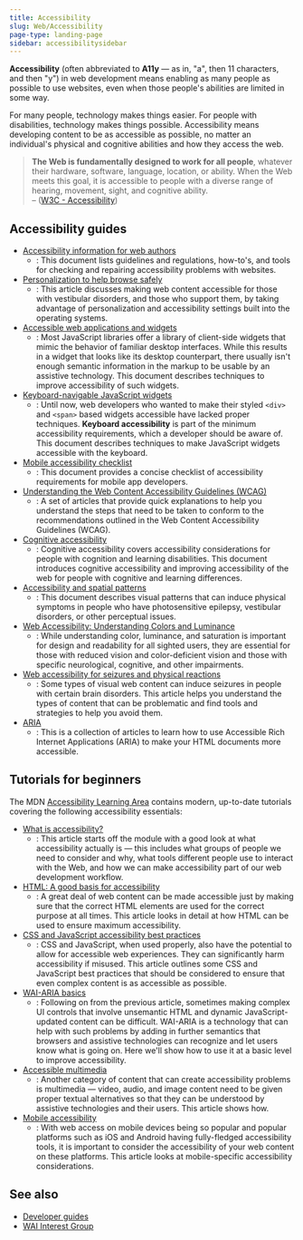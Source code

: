 ```yaml
---
title: Accessibility
slug: Web/Accessibility
page-type: landing-page
sidebar: accessibilitysidebar
---
```


**Accessibility** (often abbreviated to **A11y** — as in, "a", then 11 characters, and then "y") in web development means enabling as many people as possible to use websites, even when those people's abilities are limited in some way.

For many people, technology makes things easier. For people with disabilities, technology makes things possible. Accessibility means developing content to be as accessible as possible, no matter an individual's physical and cognitive abilities and how they access the web.

> **The Web is fundamentally designed to work for all people**, whatever their hardware, software, language, location, or ability.
> When the Web meets this goal, it is accessible to people with a diverse range of hearing, movement, sight, and cognitive ability. \
> – ([W3C - Accessibility](https://www.w3.org/standards/webdesign/accessibility))

## Accessibility guides

- [Accessibility information for web authors](/en-US/docs/Web/Accessibility/Guides/Information_for_Web_authors)
  - : This document lists guidelines and regulations, how-to's, and tools for checking and repairing accessibility problems with websites.
- [Personalization to help browse safely](/en-US/docs/Web/Accessibility/Guides/Browsing_safely)
  - : This article discusses making web content accessible for those with vestibular disorders, and those who support them, by taking advantage of personalization and accessibility settings built into the operating systems.
- [Accessible web applications and widgets](/en-US/docs/Web/Accessibility/Guides/Accessible_web_applications_and_widgets)
  - : Most JavaScript libraries offer a library of client-side widgets that mimic the behavior of familiar desktop interfaces.
    While this results in a widget that looks like its desktop counterpart, there usually isn't enough semantic information in the markup to be usable by an assistive technology.
    This document describes techniques to improve accessibility of such widgets.
- [Keyboard-navigable JavaScript widgets](/en-US/docs/Web/Accessibility/Guides/Keyboard-navigable_JavaScript_widgets)
  - : Until now, web developers who wanted to make their styled `<div>` and `<span>` based widgets accessible have lacked proper techniques.
    **Keyboard accessibility** is part of the minimum accessibility requirements, which a developer should be aware of.
    This document describes techniques to make JavaScript widgets accessible with the keyboard.
- [Mobile accessibility checklist](/en-US/docs/Web/Accessibility/Guides/Mobile_accessibility_checklist)
  - : This document provides a concise checklist of accessibility requirements for mobile app developers.
- [Understanding the Web Content Accessibility Guidelines (WCAG)](/en-US/docs/Web/Accessibility/Guides/Understanding_WCAG)
  - : A set of articles that provide quick explanations to help you understand the steps that need to be taken to conform to the recommendations outlined in the Web Content Accessibility Guidelines (WCAG).
- [Cognitive accessibility](/en-US/docs/Web/Accessibility/Guides/Cognitive_accessibility)
  - : Cognitive accessibility covers accessibility considerations for people with cognition and learning disabilities.
    This document introduces cognitive accessibility and improving accessibility of the web for people with cognitive and learning differences.
- [Accessibility and spatial patterns](/en-US/docs/Web/Accessibility/Guides/Accessibility_and_Spacial_Patterns)
  - : This document describes visual patterns that can induce physical symptoms in people who have photosensitive epilepsy, vestibular disorders, or other perceptual issues.
- [Web Accessibility: Understanding Colors and Luminance](/en-US/docs/Web/Accessibility/Guides/Colors_and_Luminance)
  - : While understanding color, luminance, and saturation is important for design and readability for all sighted users, they are essential for those with reduced vision and color-deficient vision and those with specific neurological, cognitive, and other impairments.
- [Web accessibility for seizures and physical reactions](/en-US/docs/Web/Accessibility/Guides/Seizure_disorders)
  - : Some types of visual web content can induce seizures in people with certain brain disorders.
    This article helps you understand the types of content that can be problematic and find tools and strategies to help you avoid them.
- [ARIA](/en-US/docs/Web/Accessibility/ARIA)
  - : This is a collection of articles to learn how to use Accessible Rich Internet Applications (ARIA) to make your HTML documents more accessible.

## Tutorials for beginners

The MDN [Accessibility Learning Area](/en-US/docs/Learn_web_development/Core/Accessibility) contains modern, up-to-date tutorials covering the following accessibility essentials:

- [What is accessibility?](/en-US/docs/Learn_web_development/Core/Accessibility/What_is_accessibility)
  - : This article starts off the module with a good look at what accessibility actually is — this includes what groups of people we need to consider and why, what tools different people use to interact with the Web, and how we can make accessibility part of our web development workflow.
- [HTML: A good basis for accessibility](/en-US/docs/Learn_web_development/Core/Accessibility/HTML)
  - : A great deal of web content can be made accessible just by making sure that the correct HTML elements are used for the correct purpose at all times. This article looks in detail at how HTML can be used to ensure maximum accessibility.
- [CSS and JavaScript accessibility best practices](/en-US/docs/Learn_web_development/Core/Accessibility/CSS_and_JavaScript)
  - : CSS and JavaScript, when used properly, also have the potential to allow for accessible web experiences. They can significantly harm accessibility if misused. This article outlines some CSS and JavaScript best practices that should be considered to ensure that even complex content is as accessible as possible.
- [WAI-ARIA basics](/en-US/docs/Learn_web_development/Core/Accessibility/WAI-ARIA_basics)
  - : Following on from the previous article, sometimes making complex UI controls that involve unsemantic HTML and dynamic JavaScript-updated content can be difficult. WAI-ARIA is a technology that can help with such problems by adding in further semantics that browsers and assistive technologies can recognize and let users know what is going on. Here we'll show how to use it at a basic level to improve accessibility.
- [Accessible multimedia](/en-US/docs/Learn_web_development/Core/Accessibility/Multimedia)
  - : Another category of content that can create accessibility problems is multimedia — video, audio, and image content need to be given proper textual alternatives so that they can be understood by assistive technologies and their users. This article shows how.
- [Mobile accessibility](/en-US/docs/Learn_web_development/Core/Accessibility/Mobile)
  - : With web access on mobile devices being so popular and popular platforms such as iOS and Android having fully-fledged accessibility tools, it is important to consider the accessibility of your web content on these platforms. This article looks at mobile-specific accessibility considerations.

## See also

- [Developer guides](/en-US/docs/MDN/Guides)
- [WAI Interest Group](https://www.w3.org/WAI/about/groups/waiig/)
